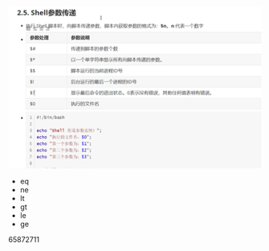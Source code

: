 ![image-20211231125422165](1.assets/image-20211231125422165.png)





*   eq
*   ne
*   lt
*   gt
*   le
*   ge

65872711